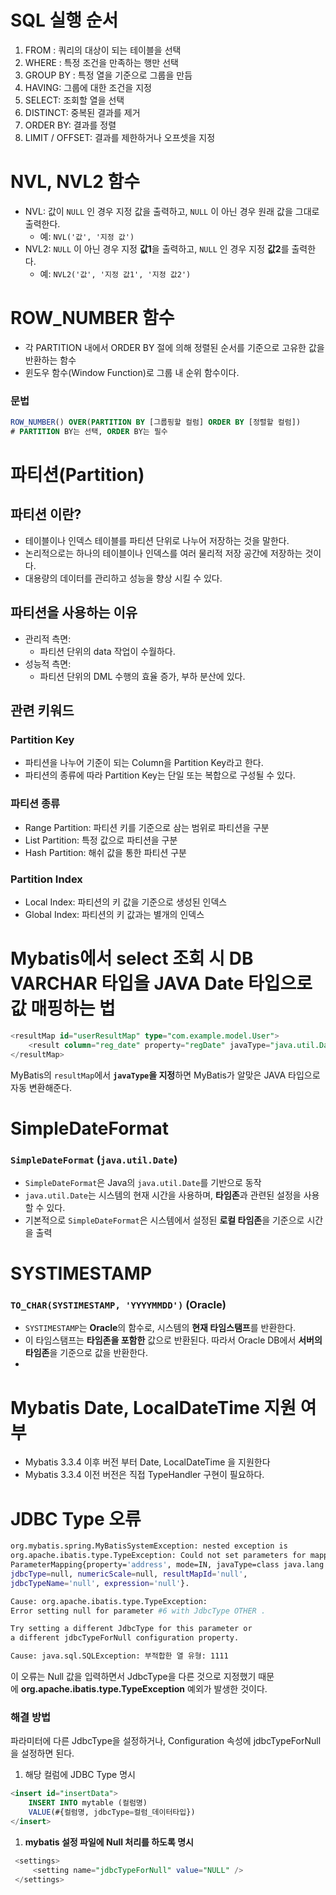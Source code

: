 # SQL 실행 순서
1. FROM : 쿼리의 대상이 되는 테이블을 선택
2. WHERE : 특정 조건을 만족하는 행만 선택
3. GROUP BY : 특정 열을 기준으로 그룹을 만듬
4. HAVING: 그룹에 대한 조건을 지정
5. SELECT: 조회할 열을 선택
6. DISTINCT: 중복된 결과를 제거
7. ORDER BY: 결과를 정렬
8. LIMIT / OFFSET: 결과를 제한하거나 오프셋을 지정

# NVL, NVL2 함수

- NVL: 값이 `NULL` 인 경우 지정 값을 출력하고, `NULL` 이 아닌 경우 원래 값을 그대로 출력한다.
  - 예: `NVL('값', '지정 값')`
- NVL2: `NULL` 이 아닌 경우 지정 **값1**을 출력하고, `NULL` 인 경우 지정 **값2**를 출력한다.
    - 예: `NVL2('값', '지정 값1', '지정 값2')`

# ROW_NUMBER 함수

- 각 PARTITION 내에서 ORDER BY 절에  의해 정렬된 순서를 기준으로 고유한 값을 반환하는 함수
- 윈도우 함수(Window Function)로 그룹 내 순위 함수이다.

### 문법

```sql
ROW_NUMBER() OVER(PARTITION BY [그룹핑할 컬럼] ORDER BY [정렬할 컬럼]) 
# PARTITION BY는 선택, ORDER BY는 필수
```

# 파티션(Partition)

## 파티션 이란?

- 테이블이나 인덱스 테이블를 파티션 단위로 나누어 저장하는 것을 말한다.
- 논리적으로는 하나의 테이블이나 인덱스를 여러 물리적 저장 공간에 저장하는 것이다.
- 대용량의 데이터를 관리하고 성능을 향상 시킬 수 있다.

## 파티션을 사용하는 이유

- 관리적 측면:
    - 파티션 단위의 data 작업이 수월하다.
- 성능적 측면:
    - 파티션 단위의 DML 수행의 효율 증가, 부하 분산에 있다.

## 관련 키워드

### Partition Key

- 파티션을 나누어 기준이 되는 Column을 Partition Key라고 한다.
- 파티션의 종류에 따라 Partition Key는 단일 또는 복합으로 구성될 수 있다.

### 파티션 종류

- Range Partition: 파티션 키를 기준으로 삼는 범위로 파티션을 구분
- List Partition:  특정 값으로 파티션을 구분
- Hash Partition: 해쉬 값을 통한 파티션 구분

### Partition Index

- Local Index: 파티션의 키 값을 기준으로 생성된 인덱스
- Global Index: 파티션의 키 값과는 별개의 인덱스

# Mybatis에서 select  조회 시 DB VARCHAR 타입을 JAVA  Date 타입으로 값 매핑하는 법

```sql
<resultMap id="userResultMap" type="com.example.model.User">
    <result column="reg_date" property="regDate" javaType="java.util.Date"/>
</resultMap>
```

MyBatis의 `resultMap`에서 **`javaType`을 지정**하면 MyBatis가 알맞은 JAVA 타입으로 자동 변환해준다.

# SimpleDateFormat

### **`SimpleDateFormat` (`java.util.Date`)**

- `SimpleDateFormat`은 Java의 `java.util.Date`를 기반으로 동작
- `java.util.Date`는 시스템의 현재 시간을 사용하며, **타임존**과 관련된 설정을 사용할 수 있다.
- 기본적으로 `SimpleDateFormat`은 시스템에서 설정된 **로컬 타임존**을 기준으로 시간을 출력

# SYSTIMESTAMP

### **`TO_CHAR(SYSTIMESTAMP, 'YYYYMMDD')` (Oracle)**

- `SYSTIMESTAMP`는 **Oracle**의 함수로, 시스템의 **현재 타임스탬프**를 반환한다.
- 이 타임스탬프는 **타임존을 포함한** 값으로 반환된다. 따라서 Oracle DB에서 **서버의 타임존**을 기준으로 값을 반환한다.
- 
# Mybatis Date, LocalDateTime 지원 여부
- Mybatis 3.3.4 이후 버전 부터 Date, LocalDateTime 을 지원한다
- Mybatis 3.3.4 이전 버전은 직접 TypeHandler 구현이 필요하다.

# JDBC Type 오류

```bash
org.mybatis.spring.MyBatisSystemException: nested exception is 
org.apache.ibatis.type.TypeException: Could not set parameters for mapping: 
ParameterMapping{property='address', mode=IN, javaType=class java.lang.Object, 
jdbcType=null, numericScale=null, resultMapId='null', 
jdbcTypeName='null', expression='null'}. 

Cause: org.apache.ibatis.type.TypeException: 
Error setting null for parameter #6 with JdbcType OTHER . 

Try setting a different JdbcType for this parameter or 
a different jdbcTypeForNull configuration property. 

Cause: java.sql.SQLException: 부적합한 열 유형: 1111
```

이 오류는 Null 값을 입력하면서 JdbcType을 다른 것으로 지정했기 때문에 **org.apache.ibatis.type.TypeException** 예외가 발생한 것이다.

### 해결 방법

파라미터에 다른 JdbcType을 설정하거나, Configuration 속성에 jdbcTypeForNull을 설정하면 된다.

1. 해당 컬럼에 JDBC Type 명시

```sql
<insert id="insertData">
    INSERT INTO mytable (컬럼명)
    VALUE(#{컬럼명, jdbcType=컬럼_데이터타입})
</insert>
```

1. **mybatis 설정 파일에 Null 처리를 하도록 명시**

```sql
 <settings>
     <setting name="jdbcTypeForNull" value="NULL" />
 </settings>
```
